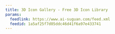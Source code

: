 ```yaml
---
title: 3D Icon Gallery - Free 3D Icon Library
params:
  feedlink: https://www.ai-suguan.com/feed.xml
  feedid: 1a5af25f7d05ddc46d41f6a97e433741
---
```

